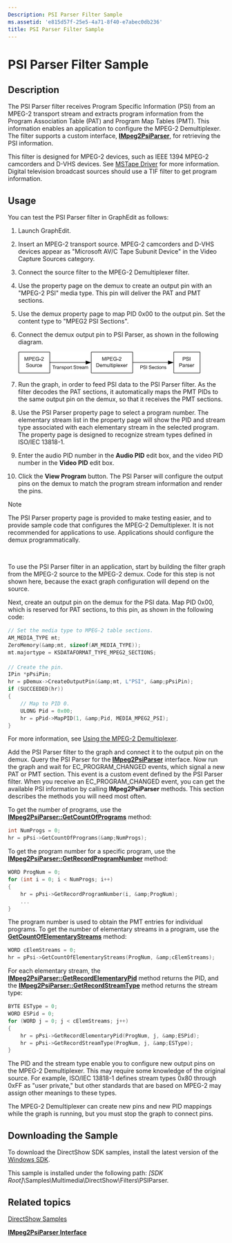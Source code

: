 ```yaml
---
Description: PSI Parser Filter Sample
ms.assetid: 'e815d57f-25e5-4a71-8f40-e7abec0db236'
title: PSI Parser Filter Sample
---
```


# PSI Parser Filter Sample

## Description

The PSI Parser filter receives Program Specific Information (PSI) from an MPEG-2 transport stream and extracts program information from the Program Association Table (PAT) and Program Map Tables (PMT). This information enables an application to configure the MPEG-2 Demultiplexer. The filter supports a custom interface, [**IMpeg2PsiParser**](impeg2psiparser.md), for retrieving the PSI information.

This filter is designed for MPEG-2 devices, such as IEEE 1394 MPEG-2 camcorders and D-VHS devices. See [MSTape Driver](mstape-driver.md) for more information. Digital television broadcast sources should use a TIF filter to get program information.

## Usage

You can test the PSI Parser filter in GraphEdit as follows:

1.  Launch GraphEdit.
2.  Insert an MPEG-2 transport source. MPEG-2 camcorders and D-VHS devices appear as "Microsoft AV/C Tape Subunit Device" in the Video Capture Sources category.
3.  Connect the source filter to the MPEG-2 Demultiplexer filter.
4.  Use the property page on the demux to create an output pin with an "MPEG-2 PSI" media type. This pin will deliver the PAT and PMT sections.
5.  Use the demux property page to map PID 0x00 to the output pin. Set the content type to "MPEG2 PSI Sections".
6.  Connect the demux output pin to PSI Parser, as shown in the following diagram.

    ![psi parser filter graph](images/psi-parser.png)

7.  Run the graph, in order to feed PSI data to the PSI Parser filter. As the filter decodes the PAT sections, it automatically maps the PMT PIDs to the same output pin on the demux, so that it receives the PMT sections.
8.  Use the PSI Parser property page to select a program number. The elementary stream list in the property page will show the PID and stream type associated with each elementary stream in the selected program. The property page is designed to recognize stream types defined in ISO/IEC 13818-1.
9.  Enter the audio PID number in the **Audio PID** edit box, and the video PID number in the **Video PID** edit box.
10. Click the **View Program** button. The PSI Parser will configure the output pins on the demux to match the program stream information and render the pins.

> [!Note]  
> The PSI Parser property page is provided to make testing easier, and to provide sample code that configures the MPEG-2 Demultiplexer. It is not recommended for applications to use. Applications should configure the demux programmatically.

 

To use the PSI Parser filter in an application, start by building the filter graph from the MPEG-2 source to the MPEG-2 demux. Code for this step is not shown here, because the exact graph configuration will depend on the source.

Next, create an output pin on the demux for the PSI data. Map PID 0x00, which is reserved for PAT sections, to this pin, as shown in the following code:


```C++
// Set the media type to MPEG-2 table sections.
AM_MEDIA_TYPE mt;
ZeroMemory(&amp;mt, sizeof(AM_MEDIA_TYPE));
mt.majortype = KSDATAFORMAT_TYPE_MPEG2_SECTIONS;

// Create the pin.
IPin *pPsiPin;
hr = pDemux->CreateOutputPin(&amp;mt, L"PSI", &amp;pPsiPin);
if (SUCCEEDED(hr))
{
    // Map to PID 0.
    ULONG Pid = 0x00;
    hr = pPid->MapPID(1, &amp;Pid, MEDIA_MPEG2_PSI);
}
```



For more information, see [Using the MPEG-2 Demultiplexer](using-the-mpeg-2-demultiplexer.md).

Add the PSI Parser filter to the graph and connect it to the output pin on the demux. Query the PSI Parser for the [**IMpeg2PsiParser**](impeg2psiparser.md) interface. Now run the graph and wait for EC\_PROGRAM\_CHANGED events, which signal a new PAT or PMT section. This event is a custom event defined by the PSI Parser filter. When you receive an EC\_PROGRAM\_CHANGED event, you can get the available PSI information by calling **IMpeg2PsiParser** methods. This section describes the methods you will need most often.

To get the number of programs, use the [**IMpeg2PsiParser::GetCountOfPrograms**](impeg2psiparser-getcountofprograms.md) method:


```C++
int NumProgs = 0;
hr = pPsi->GetCountOfPrograms(&amp;NumProgs);
```



To get the program number for a specific program, use the [**IMpeg2PsiParser::GetRecordProgramNumber**](impeg2psiparser-getrecordprogramnumber.md) method:


```C++
WORD ProgNum = 0;
for (int i = 0; i < NumProgs; i++)
{
    hr = pPsi->GetRecordProgramNumber(i, &amp;ProgNum);
    ...
}
```



The program number is used to obtain the PMT entries for individual programs. To get the number of elementary streams in a program, use the [**GetCountOfElementaryStreams**](impeg2psiparser-getcountofelementarystreams.md) method:


```C++
WORD cElemStreams = 0;
hr = pPsi->GetCountOfElementaryStreams(ProgNum, &amp;cElemStreams);
```



For each elementary stream, the [**IMpeg2PsiParser::GetRecordElementaryPid**](impeg2psiparser-getrecordelementarypid.md) method returns the PID, and the [**IMpeg2PsiParser::GetRecordStreamType**](impeg2psiparser-getrecordstreamtype.md) method returns the stream type:


```C++
BYTE ESType = 0;
WORD ESPid = 0;
for (WORD j = 0; j < cElemStreams; j++)
{
    hr = pPsi->GetRecordElementaryPid(ProgNum, j, &amp;ESPid);
    hr = pPsi->GetRecordStreamType(ProgNum, j, &amp;ESType);
}
```



The PID and the stream type enable you to configure new output pins on the MPEG-2 Demultiplexer. This may require some knowledge of the original source. For example, ISO/IEC 13818-1 defines stream types 0x80 through 0xFF as "user private," but other standards that are based on MPEG-2 may assign other meanings to these types.

The MPEG-2 Demultiplexer can create new pins and new PID mappings while the graph is running, but you must stop the graph to connect pins.

## Downloading the Sample

To download the DirectShow SDK samples, install the latest version of the [Windows SDK](http://go.microsoft.com/fwlink/p/?linkid=129787).

This sample is installed under the following path: *\[SDK Root\]*\\Samples\\Multimedia\\DirectShow\\Filters\\PSIParser.

## Related topics

<dl> <dt>

[DirectShow Samples](directshow-samples.md)
</dt> <dt>

[**IMpeg2PsiParser Interface**](impeg2psiparser.md)
</dt> </dl>

 

 



